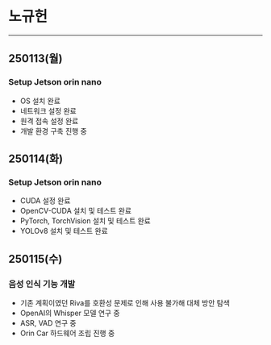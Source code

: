 # 노규헌 

---

## 250113(월)

### Setup Jetson orin nano
- OS 설치 완료
- 네트워크 설정 완료
- 원격 접속 설정 완료
- 개발 환경 구축 진행 중

## 250114(화)

### Setup Jetson orin nano
- CUDA 설정 완료
- OpenCV-CUDA 설치 및 테스트 완료
- PyTorch, TorchVision 설치 및 테스트 완료
- YOLOv8 설치 및 테스트 완료

## 250115(수)

### 음성 인식 기능 개발
- 기존 계획이였던 Riva를 호환성 문제로 인해 사용 불가해 대체 방안 탐색
- OpenAI의 Whisper 모델 연구 중
- ASR, VAD 연구 중
- Orin Car 하드웨어 조립 진행 중